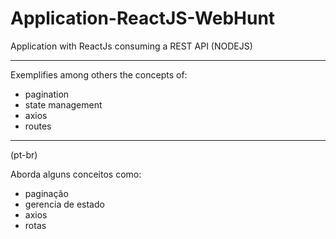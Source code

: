 # Application-ReactJS-WebHunt
 Application with ReactJs consuming a REST API (NODEJS)

***

Exemplifies among others the concepts of:

* pagination
* state management
* axios
* routes

***
(pt-br)

Aborda alguns conceitos como:

* paginação
* gerencia de estado
* axios
* rotas
